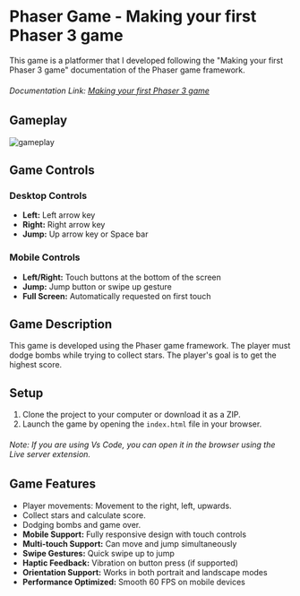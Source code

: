 # Phaser Game - Making your first Phaser 3 game

This game is a platformer that I developed following the "Making your first Phaser 3 game" documentation of the Phaser game framework.

###### Documentation Link:  [Making your first Phaser 3 game](https://phaser.io/tutorials/making-your-first-phaser-3-game/part1)

## Gameplay

![gameplay](https://github.com/omerkr0/my-first-game-js/assets/90520911/c5ff1953-7731-4c15-b98d-b3fb4c4cb588)


## Game Controls

### Desktop Controls
- **Left:** Left arrow key
- **Right:** Right arrow key
- **Jump:** Up arrow key or Space bar

### Mobile Controls
- **Left/Right:** Touch buttons at the bottom of the screen
- **Jump:** Jump button or swipe up gesture
- **Full Screen:** Automatically requested on first touch

## Game Description

This game is developed using the Phaser game framework. The player must dodge bombs while trying to collect stars. The player's goal is to get the highest score.

## Setup

1. Clone the project to your computer or download it as a ZIP.
2. Launch the game by opening the `index.html` file in your browser.

###### Note: If you are using Vs Code, you can open it in the browser using the Live server extension.

## Game Features

- Player movements: Movement to the right, left, upwards.
- Collect stars and calculate score.
- Dodging bombs and game over.
- **Mobile Support:** Fully responsive design with touch controls
- **Multi-touch Support:** Can move and jump simultaneously
- **Swipe Gestures:** Quick swipe up to jump
- **Haptic Feedback:** Vibration on button press (if supported)
- **Orientation Support:** Works in both portrait and landscape modes
- **Performance Optimized:** Smooth 60 FPS on mobile devices

